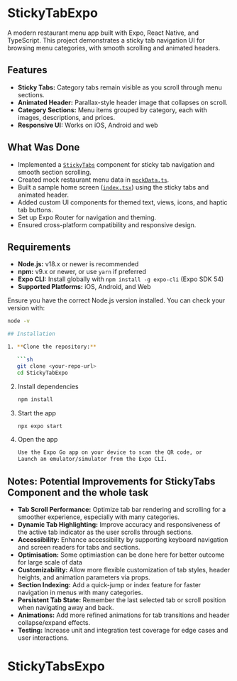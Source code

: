 # StickyTabExpo

A modern restaurant menu app built with Expo, React Native, and TypeScript. This project demonstrates a sticky tab navigation UI for browsing menu categories, with smooth scrolling and animated headers.

## Features

- **Sticky Tabs:** Category tabs remain visible as you scroll through menu sections.
- **Animated Header:** Parallax-style header image that collapses on scroll.
- **Category Sections:** Menu items grouped by category, each with images, descriptions, and prices.
- **Responsive UI:** Works on iOS, Android and web

## What Was Done

- Implemented a [`StickyTabs`](components/StickyTabs.tsx) component for sticky tab navigation and smooth section scrolling.
- Created mock restaurant menu data in [`mockData.ts`](data/mockData.ts).
- Built a sample home screen ([`index.tsx`](<app/(tabs)/index.tsx>)) using the sticky tabs and animated header.
- Added custom UI components for themed text, views, icons, and haptic tab buttons.
- Set up Expo Router for navigation and theming.
- Ensured cross-platform compatibility and responsive design.

## Requirements

- **Node.js:** v18.x or newer is recommended
- **npm:** v9.x or newer, or use `yarn` if preferred
- **Expo CLI:** Install globally with `npm install -g expo-cli` (Expo SDK 54)
- **Supported Platforms:** iOS, Android, and Web

Ensure you have the correct Node.js version installed. You can check your version with:

````sh
node -v

## Installation

1. **Clone the repository:**

   ```sh
   git clone <your-repo-url>
   cd StickyTabExpo
````

2. Install dependencies

   ```bash
   npm install
   ```

3. Start the app

   ```bash
   npx expo start
   ```

4. Open the app

   ```bash
   Use the Expo Go app on your device to scan the QR code, or
   Launch an emulator/simulator from the Expo CLI.
   ```

## Notes: Potential Improvements for StickyTabs Component and the whole task

- **Tab Scroll Performance:** Optimize tab bar rendering and scrolling for a smoother experience, especially with many categories.
- **Dynamic Tab Highlighting:** Improve accuracy and responsiveness of the active tab indicator as the user scrolls through sections.
- **Accessibility:** Enhance accessibility by supporting keyboard navigation and screen readers for tabs and sections.
- **Optimisation:** Some optimiastion can be done here for better outcome for large scale of data
- **Customizability:** Allow more flexible customization of tab styles, header heights, and animation parameters via props.
- **Section Indexing:** Add a quick-jump or index feature for faster navigation in menus with many categories.
- **Persistent Tab State:** Remember the last selected tab or scroll position when navigating away and back.
- **Animations:** Add more refined animations for tab transitions and header collapse/expand effects.
- **Testing:** Increase unit and integration test coverage for edge cases and user interactions.

# StickyTabsExpo
